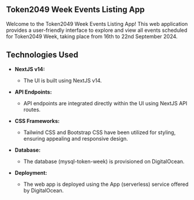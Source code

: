 ## Token2049 Week Events Listing App

Welcome to the Token2049 Week Events Listing App! This web application provides a user-friendly interface to explore and view all events scheduled for Token2049 Week, taking place from 16th to 22nd September 2024.

## Technologies Used

- **NextJS v14:**
  - The UI is built using NextJS v14.
  
- **API Endpoints:**
  - API endpoints are integrated directly within the UI using NextJS API routes.

- **CSS Frameworks:**
  - Tailwind CSS and Bootstrap CSS have been utilized for styling, ensuring appealing and responsive design.

- **Database:**
  - The database (mysql-token-week) is provisioned on DigitalOcean.

- **Deployment:**
  - The web app is deployed using the App (serverless) service offered by DigitalOcean.
